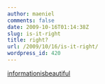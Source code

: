 ```yaml
---
author: maeniel
comments: false
date: 2009-10-16T01:14:38Z
slug: is-it-right
title: right?
url: /2009/10/16/is-it-right/
wordpress_id: 420
---
```


[informationisbeautiful](http://www.informationisbeautiful.net/visualizations/the-billion-dollar-gram/)
